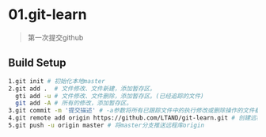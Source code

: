 # 01.git-learn

>第一次提交github

## Build Setup

``` bash
1.git init # 初始化本地master
2.git add .  # 文件修改、文件新建，添加暂存区。
  gti add -u # 文件修改、文件删除，添加暂存区。(已经追踪的文件)
  git add -A # 所有的修改，添加暂存区。
3.git commit -m '提交描述' # -a参数将所有已跟踪文件中的执行修改或删除操作的文件都提交到本地仓库
4.git remote add origin https://github.com/LTAND/git-learn.git # 创建远程库别名为origin
5.git push -u origin master # 将master分支推送远程库origin
```